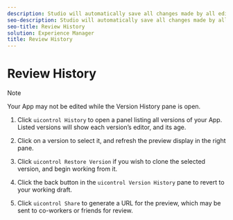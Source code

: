 ```yaml
---
description: Studio will automatically save all changes made by all editors, and generate a new version for each change that you can see.
seo-description: Studio will automatically save all changes made by all editors, and generate a new version for each change that you can see.
seo-title: Review History
solution: Experience Manager
title: Review History
---
```


# Review History

>[!NOTE]
>
>Your App may not be edited while the Version History pane is open.
>1. Click `uicontrol History` to open a panel listing all versions of your App. Listed versions will show each version’s editor, and its age.
>   
>1. Click on a version to select it, and refresh the preview display in the right pane.
>   
>1. Click `uicontrol Restore Version` if you wish to clone the selected version, and begin working from it.
>   
>1. Click the back button in the `uicontrol Version History` pane to revert to your working draft.
>   
>1. Click `uicontrol Share` to generate a URL for the preview, which may be sent to co-workers or friends for review.
>   
>   
